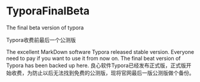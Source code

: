 # TyporaFinalBeta
The final beta version of typora

Typora收费前最后一个公测版

The excellent MarkDown software Typora released stable version. Everyone need to pay if you want to use it from now on. The final beat version of Typora has been backed up here.
良心软件Typora已经发布正式版，正式版开始收费，为防止以后无法找到免费的公测版，现将官网最后一版公测版做个备份。
